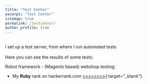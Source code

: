 ```yaml
---
title: "Test Center"
excerpt: "Test Center"
sitemap: true
permalink: /testcenter/
author_profile: true
---
```

<br>
I set up a test server, from where I run automated tests<br><br>
Here you can see the results of some tests:

Robot framework - (Magento based) webshop testing:<br>
- My **Ruby** rank on hackerrank.com [>>>>>>>>](http://94.177.227.10/log/titkoslink.html){:target="_blank"}<br><br>

